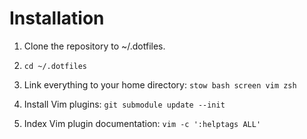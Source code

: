# Installation

1. Clone the repository to ~/.dotfiles.

2. `cd ~/.dotfiles`

3. Link everything to your home directory: `stow bash screen vim zsh`

4. Install Vim plugins: `git submodule update --init`

5. Index Vim plugin documentation: `vim -c ':helptags ALL'`
